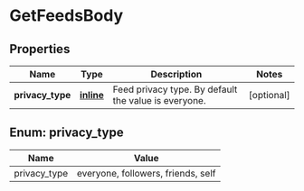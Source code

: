 
# GetFeedsBody

## Properties
Name | Type | Description | Notes
------------ | ------------- | ------------- | -------------
**privacy_type** | [**inline**](#Privacy_typeEnum) | Feed privacy type. By default the value is everyone. |  [optional]


<a name="Privacy_typeEnum"></a>
## Enum: privacy_type
Name | Value
---- | -----
privacy_type | everyone, followers, friends, self



